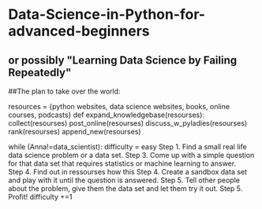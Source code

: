 # Data-Science-in-Python-for-advanced-beginners
## or possibly "Learning Data Science by Failing Repeatedly"

##The plan to take over the world:

resources = {python websites, data science websites, books, online courses, podcasts}
def expand_knowledgebase(resourses):
   collect(resourses)
   post_online(resourses)
   discuss_w_pyladies(resourses)
   rank(resourses)
   append_new(resourses)

   while (Anna!=data_scientist): 
      difficulty = easy
      Step 1. Find a small real life data science problem or a data set.
      Step 3. Come up with a simple question for that data set that requires statistics or machine learning to answer.  
      Step 4. Find out in ressourses how this 
      Step 4. Create a sandbox data set and play with it until the question is answered.
      Step 5. Tell other people about the problem, give them the data set and let them try it out.
      Step 5. Profit!
      difficulty +=1
